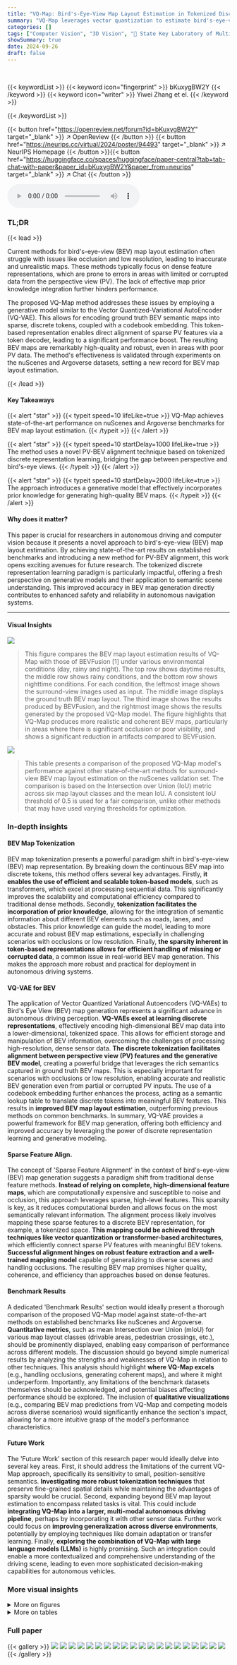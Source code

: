 ```yaml
---
title: "VQ-Map: Bird's-Eye-View Map Layout Estimation in Tokenized Discrete Space via Vector Quantization"
summary: "VQ-Map leverages vector quantization to estimate bird's-eye-view maps with unprecedented accuracy, setting new benchmarks."
categories: []
tags: ["Computer Vision", "3D Vision", "🏢 State Key Laboratory of Multimodal Artificial Intelligence Systems (MAIS), CASIA",]
showSummary: true
date: 2024-09-26
draft: false
---
```


<br>

{{< keywordList >}}
{{< keyword icon="fingerprint" >}} bKuxygBW2Y {{< /keyword >}}
{{< keyword icon="writer" >}} Yiwei Zhang et el. {{< /keyword >}}
 
{{< /keywordList >}}

{{< button href="https://openreview.net/forum?id=bKuxygBW2Y" target="_blank" >}}
↗ OpenReview
{{< /button >}}
{{< button href="https://neurips.cc/virtual/2024/poster/94493" target="_blank" >}}
↗ NeurIPS Homepage
{{< /button >}}{{< button href="https://huggingface.co/spaces/huggingface/paper-central?tab=tab-chat-with-paper&paper_id=bKuxygBW2Y&paper_from=neurips" target="_blank" >}}
↗ Chat
{{< /button >}}



<audio controls>
    <source src="https://ai-paper-reviewer.com/bKuxygBW2Y/podcast.wav" type="audio/wav">
    Your browser does not support the audio element.
</audio>


### TL;DR


{{< lead >}}

Current methods for bird's-eye-view (BEV) map layout estimation often struggle with issues like occlusion and low resolution, leading to inaccurate and unrealistic maps.  These methods typically focus on dense feature representations, which are prone to errors in areas with limited or corrupted data from the perspective view (PV). The lack of effective map prior knowledge integration further hinders performance. 

The proposed VQ-Map method addresses these issues by employing a generative model similar to the Vector Quantized-Variational AutoEncoder (VQ-VAE). This allows for encoding ground truth BEV semantic maps into sparse, discrete tokens, coupled with a codebook embedding.  This token-based representation enables direct alignment of sparse PV features via a token decoder, leading to a significant performance boost.   The resulting BEV maps are remarkably high-quality and robust, even in areas with poor PV data. The method's effectiveness is validated through experiments on the nuScenes and Argoverse datasets, setting a new record for BEV map layout estimation.

{{< /lead >}}


#### Key Takeaways

{{< alert "star" >}}
{{< typeit speed=10 lifeLike=true >}} VQ-Map achieves state-of-the-art performance on nuScenes and Argoverse benchmarks for BEV map layout estimation. {{< /typeit >}}
{{< /alert >}}

{{< alert "star" >}}
{{< typeit speed=10 startDelay=1000 lifeLike=true >}} The method uses a novel PV-BEV alignment technique based on tokenized discrete representation learning, bridging the gap between perspective and bird's-eye views. {{< /typeit >}}
{{< /alert >}}

{{< alert "star" >}}
{{< typeit speed=10 startDelay=2000 lifeLike=true >}} The approach introduces a generative model that effectively incorporates prior knowledge for generating high-quality BEV maps. {{< /typeit >}}
{{< /alert >}}

#### Why does it matter?
This paper is crucial for researchers in autonomous driving and computer vision because it presents a novel approach to bird's-eye-view (BEV) map layout estimation. By achieving state-of-the-art results on established benchmarks and introducing a new method for PV-BEV alignment, this work opens exciting avenues for future research. The tokenized discrete representation learning paradigm is particularly impactful, offering a fresh perspective on generative models and their application to semantic scene understanding.  This improved accuracy in BEV map generation directly contributes to enhanced safety and reliability in autonomous navigation systems.

------
#### Visual Insights



![](https://ai-paper-reviewer.com/bKuxygBW2Y/figures_1_1.jpg)

> This figure compares the BEV map layout estimation results of VQ-Map with those of BEVFusion [1] under various environmental conditions (day, rainy and night).  The top row shows daytime results, the middle row shows rainy conditions, and the bottom row shows nighttime conditions.  For each condition, the leftmost image shows the surround-view images used as input. The middle image displays the ground truth BEV map layout.  The third image shows the results produced by BEVFusion, and the rightmost image shows the results generated by the proposed VQ-Map model. The figure highlights that VQ-Map produces more realistic and coherent BEV maps, particularly in areas where there is significant occlusion or poor visibility, and shows a significant reduction in artifacts compared to BEVFusion.





![](https://ai-paper-reviewer.com/bKuxygBW2Y/tables_6_1.jpg)

> This table presents a comparison of the proposed VQ-Map model's performance against other state-of-the-art methods for surround-view BEV map layout estimation on the nuScenes validation set.  The comparison is based on the Intersection over Union (IoU) metric across six map layout classes and the mean IoU.  A consistent IoU threshold of 0.5 is used for a fair comparison, unlike other methods that may have used varying thresholds for optimization.





### In-depth insights


#### BEV Map Tokenization
BEV map tokenization presents a powerful paradigm shift in bird's-eye-view (BEV) map representation.  By breaking down the continuous BEV map into discrete tokens, this method offers several key advantages. Firstly, **it enables the use of efficient and scalable token-based models**, such as transformers, which excel at processing sequential data. This significantly improves the scalability and computational efficiency compared to traditional dense methods. Secondly, **tokenization facilitates the incorporation of prior knowledge**, allowing for the integration of semantic information about different BEV elements such as roads, lanes, and obstacles.  This prior knowledge can guide the model, leading to more accurate and robust BEV map estimations, especially in challenging scenarios with occlusions or low resolution.  Finally, **the sparsity inherent in token-based representations allows for efficient handling of missing or corrupted data**, a common issue in real-world BEV map generation. This makes the approach more robust and practical for deployment in autonomous driving systems.

#### VQ-VAE for BEV
The application of Vector Quantized Variational Autoencoders (VQ-VAEs) to Bird's Eye View (BEV) map generation represents a significant advance in autonomous driving perception.  **VQ-VAEs excel at learning discrete representations**, effectively encoding high-dimensional BEV map data into a lower-dimensional, tokenized space. This allows for efficient storage and manipulation of BEV information, overcoming the challenges of processing high-resolution, dense sensor data.  **The discrete tokenization facilitates alignment between perspective view (PV) features and the generative BEV model**, creating a powerful bridge that leverages the rich semantics captured in ground truth BEV maps.  This is especially important for scenarios with occlusions or low resolution, enabling accurate and realistic BEV generation even from partial or corrupted PV inputs. The use of a codebook embedding further enhances the process, acting as a semantic lookup table to translate discrete tokens into meaningful BEV features. This results in **improved BEV map layout estimation**, outperforming previous methods on common benchmarks. In summary, VQ-VAE provides a powerful framework for BEV map generation, offering both efficiency and improved accuracy by leveraging the power of discrete representation learning and generative modeling.

#### Sparse Feature Align.
The concept of 'Sparse Feature Alignment' in the context of bird's-eye-view (BEV) map generation suggests a paradigm shift from traditional dense feature methods.  **Instead of relying on complete, high-dimensional feature maps**, which are computationally expensive and susceptible to noise and occlusion, this approach leverages sparse, high-level features.  This sparsity is key, as it reduces computational burden and allows focus on the most semantically relevant information. The alignment process likely involves mapping these sparse features to a discrete BEV representation, for example, a tokenized space.  **This mapping could be achieved through techniques like vector quantization or transformer-based architectures**, which efficiently connect sparse PV features with meaningful BEV tokens.  **Successful alignment hinges on robust feature extraction and a well-trained mapping model** capable of generalizing to diverse scenes and handling occlusions.  The resulting BEV map promises higher quality, coherence, and efficiency than approaches based on dense features.

#### Benchmark Results
A dedicated 'Benchmark Results' section would ideally present a thorough comparison of the proposed VQ-Map model against state-of-the-art methods on established benchmarks like nuScenes and Argoverse.  **Quantitative metrics**, such as mean Intersection over Union (mIoU) for various map layout classes (drivable areas, pedestrian crossings, etc.), should be prominently displayed, enabling easy comparison of performance across different models. The discussion should go beyond simple numerical results by analyzing the strengths and weaknesses of VQ-Map in relation to other techniques. This analysis should highlight **where VQ-Map excels** (e.g., handling occlusions, generating coherent maps), and where it might underperform.  Importantly, any limitations of the benchmark datasets themselves should be acknowledged, and potential biases affecting performance should be explored. The inclusion of **qualitative visualizations** (e.g., comparing BEV map predictions from VQ-Map and competing models across diverse scenarios) would significantly enhance the section's impact, allowing for a more intuitive grasp of the model's performance characteristics.

#### Future Work
The 'Future Work' section of this research paper would ideally delve into several key areas.  First, it should address the limitations of the current VQ-Map approach, specifically its sensitivity to small, position-sensitive semantics.  **Investigating more robust tokenization techniques** that preserve fine-grained spatial details while maintaining the advantages of sparsity would be crucial. Second, expanding beyond BEV map layout estimation to encompass related tasks is vital.  This could include **integrating VQ-Map into a larger, multi-modal autonomous driving pipeline**, perhaps by incorporating it with other sensor data.  Further work could focus on **improving generalization across diverse environments**, potentially by employing techniques like domain adaptation or transfer learning.  Finally, **exploring the combination of VQ-Map with large language models (LLMs)** is highly promising.  Such an integration could enable a more contextualized and comprehensive understanding of the driving scene, leading to even more sophisticated decision-making capabilities for autonomous vehicles.


### More visual insights

<details>
<summary>More on figures
</summary>


![](https://ai-paper-reviewer.com/bKuxygBW2Y/figures_3_1.jpg)

> This figure illustrates the overall architecture of the VQ-Map model. It shows how the model uses a VQ-VAE-like structure to generate BEV tokens from ground truth BEV maps and a codebook.  These tokens are then used as supervision signals to train a token decoder that learns to map PV features to the BEV token space. During inference, the model predicts BEV tokens from PV inputs, which are then used with the codebook embedding to generate a final high-quality BEV map.


![](https://ai-paper-reviewer.com/bKuxygBW2Y/figures_4_1.jpg)

> This figure visualizes the BEV codebook embedding learned by the VQ-VAE model. Each column represents a unique BEV token, and the images within each column are BEV patches that are closest to that specific token in the embedding space.  The patches are sampled randomly from the nuScenes validation set.


![](https://ai-paper-reviewer.com/bKuxygBW2Y/figures_5_1.jpg)

> The figure showcases the architecture of the Token Decoder module used in the VQ-Map pipeline.  It takes multi-scale image features (from a Feature Pyramid Network) and camera calibration as input. It utilizes self-attention and deformable cross-attention mechanisms to attend to relevant image features based on token queries, generating BEV Tokens.


![](https://ai-paper-reviewer.com/bKuxygBW2Y/figures_12_1.jpg)

> This figure displays a qualitative comparison of bird's-eye-view (BEV) map layout estimation results from different methods under various weather conditions (day, rain, night). It demonstrates that the proposed VQ-Map model produces more accurate and realistic BEV maps than the BEVFusion method, especially in areas with occlusions or poor visibility, and exhibits fewer artifacts.


![](https://ai-paper-reviewer.com/bKuxygBW2Y/figures_13_1.jpg)

> This figure demonstrates the bird's-eye-view (BEV) map layout estimation results of the proposed VQ-Map model compared to BEVFusion [1] under various weather conditions (day, rain, and night).  VQ-Map shows improved performance, particularly in generating realistic and coherent BEV maps even in areas with limited visibility, reducing artifacts.


![](https://ai-paper-reviewer.com/bKuxygBW2Y/figures_13_2.jpg)

> This figure compares the BEV map layout estimation results of different methods on the nuScenes dataset using a monocular view. The top row shows the input monocular images, while the bottom row presents the ground truth BEV maps and the predictions from various methods including VPN [41], PON [39], GitNet [42], TaDe [16], and the proposed VQ-Map.  Noticeably, VQ-Map focuses solely on map layout classes, unlike other approaches that might incorporate additional elements.


![](https://ai-paper-reviewer.com/bKuxygBW2Y/figures_14_1.jpg)

> This figure shows a qualitative comparison of BEV map layout estimation results under different environmental conditions (day, rain, and night). The results of three methods are compared: BEVFusion [1], which is a state-of-the-art method, and the proposed VQ-Map. The comparison demonstrates that VQ-Map generates more reasonable and artifact-free BEV maps even in challenging scenarios where visibility is limited. The color scheme in this figure is consistent with BEVFusion [1].


</details>




<details>
<summary>More on tables
</summary>


![](https://ai-paper-reviewer.com/bKuxygBW2Y/tables_7_1.jpg)
> This table compares the performance of the proposed VQ-Map model against other state-of-the-art methods for monocular BEV map layout estimation.  It uses the Intersection over Union (IoU) metric and shows results on both the nuScenes and Argoverse datasets.  The table highlights VQ-Map's superior performance, especially on the Argoverse dataset.  Note that LiDAR unreachable areas are excluded in the evaluation.

![](https://ai-paper-reviewer.com/bKuxygBW2Y/tables_7_2.jpg)
> This table presents the ablation study results on the token decoder's hyperparameters. It shows the impact of varying the number of layers (M) in the token decoder while keeping the layer dimension fixed at 512, and vice-versa. The performance is measured by the mean IoU across six different BEV map layout classes: Drivable, Pedestrian Crossing, Walkway, Stop Line, Carpark, and Divider.

![](https://ai-paper-reviewer.com/bKuxygBW2Y/tables_7_3.jpg)
> This table presents the ablation study results for the token decoder module within the VQ-Map model. It explores the impact of two key parameters: the number of layers (M) and the dimension of those layers on the model's performance.  The performance is measured by IoU for different BEV map layout classes (drivable area, pedestrian crossing, etc.) and the mean IoU across these classes.

![](https://ai-paper-reviewer.com/bKuxygBW2Y/tables_8_1.jpg)
> This table presents ablation study results exploring different design choices within the VQ-Map architecture and the impact of varying supervision methods during PV-BEV alignment training. It compares different architecture setups (with and without codebook embedding and sparse features) and shows how different forms of supervision (using latent variables, discretized latent variables, or codebook indices) affect the final performance. The last column tests the impact of removing data augmentation during training.

![](https://ai-paper-reviewer.com/bKuxygBW2Y/tables_8_2.jpg)
> This table compares the computational cost and training time of VQ-Map with several state-of-the-art methods.  It shows that VQ-Map, even in its smaller versions (tiny and light), achieves comparable performance while having significantly lower computational cost and training time than previous methods.  The standard version of VQ-Map demonstrates substantial performance improvements with relatively low computational cost.

![](https://ai-paper-reviewer.com/bKuxygBW2Y/tables_14_1.jpg)
> This table presents the ablation study results on the codebook embedding parameters in the VQ-Map model.  It shows the impact of varying codebook size (K) and embedding dimension (D) on the model's performance across different BEV map layout classes.  The mean IoU (Intersection over Union) is calculated for each configuration to evaluate the overall performance. The results indicate the sensitivity of the model to these hyperparameters.

![](https://ai-paper-reviewer.com/bKuxygBW2Y/tables_14_2.jpg)
> This table presents the results of ablation studies conducted on the codebook embedding, a key component of the VQ-Map model.  The studies explore different values for the codebook size (K) and dimensionality (D) to determine their impact on model performance, measured by mean Intersection over Union (mIoU) across various classes of BEV map elements. The table shows how the choice of K and D affects the model's performance on different aspects of BEV map layout estimation.

![](https://ai-paper-reviewer.com/bKuxygBW2Y/tables_14_3.jpg)
> This table compares the performance of VQ-Map against other state-of-the-art methods on the nuScenes and Argoverse datasets for monocular BEV map layout estimation.  The metric used is the Intersection over Union (IoU), and the table shows the results for the drivable area, crossing, walkway, and carpark classes.  A consistent IoU threshold of 0.5 was used for VQ-Map to enable a fair comparison, while other methods used their own optimal thresholds.  LiDAR-unreachable areas were excluded from the evaluation.

</details>




### Full paper

{{< gallery >}}
<img src="https://ai-paper-reviewer.com/bKuxygBW2Y/1.png" class="grid-w50 md:grid-w33 xl:grid-w25" />
<img src="https://ai-paper-reviewer.com/bKuxygBW2Y/2.png" class="grid-w50 md:grid-w33 xl:grid-w25" />
<img src="https://ai-paper-reviewer.com/bKuxygBW2Y/3.png" class="grid-w50 md:grid-w33 xl:grid-w25" />
<img src="https://ai-paper-reviewer.com/bKuxygBW2Y/4.png" class="grid-w50 md:grid-w33 xl:grid-w25" />
<img src="https://ai-paper-reviewer.com/bKuxygBW2Y/5.png" class="grid-w50 md:grid-w33 xl:grid-w25" />
<img src="https://ai-paper-reviewer.com/bKuxygBW2Y/6.png" class="grid-w50 md:grid-w33 xl:grid-w25" />
<img src="https://ai-paper-reviewer.com/bKuxygBW2Y/7.png" class="grid-w50 md:grid-w33 xl:grid-w25" />
<img src="https://ai-paper-reviewer.com/bKuxygBW2Y/8.png" class="grid-w50 md:grid-w33 xl:grid-w25" />
<img src="https://ai-paper-reviewer.com/bKuxygBW2Y/9.png" class="grid-w50 md:grid-w33 xl:grid-w25" />
<img src="https://ai-paper-reviewer.com/bKuxygBW2Y/10.png" class="grid-w50 md:grid-w33 xl:grid-w25" />
<img src="https://ai-paper-reviewer.com/bKuxygBW2Y/11.png" class="grid-w50 md:grid-w33 xl:grid-w25" />
<img src="https://ai-paper-reviewer.com/bKuxygBW2Y/12.png" class="grid-w50 md:grid-w33 xl:grid-w25" />
<img src="https://ai-paper-reviewer.com/bKuxygBW2Y/13.png" class="grid-w50 md:grid-w33 xl:grid-w25" />
<img src="https://ai-paper-reviewer.com/bKuxygBW2Y/14.png" class="grid-w50 md:grid-w33 xl:grid-w25" />
<img src="https://ai-paper-reviewer.com/bKuxygBW2Y/15.png" class="grid-w50 md:grid-w33 xl:grid-w25" />
<img src="https://ai-paper-reviewer.com/bKuxygBW2Y/16.png" class="grid-w50 md:grid-w33 xl:grid-w25" />
<img src="https://ai-paper-reviewer.com/bKuxygBW2Y/17.png" class="grid-w50 md:grid-w33 xl:grid-w25" />
<img src="https://ai-paper-reviewer.com/bKuxygBW2Y/18.png" class="grid-w50 md:grid-w33 xl:grid-w25" />
<img src="https://ai-paper-reviewer.com/bKuxygBW2Y/19.png" class="grid-w50 md:grid-w33 xl:grid-w25" />
<img src="https://ai-paper-reviewer.com/bKuxygBW2Y/20.png" class="grid-w50 md:grid-w33 xl:grid-w25" />
{{< /gallery >}}